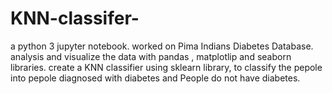 # KNN-classifer-
a python 3 jupyter notebook.
worked on Pima Indians Diabetes Database. 
analysis and visualize the data with pandas , matplotlip and seaborn libraries.
create a KNN classifier using sklearn library, to classify the pepole into pepole diagnosed with diabetes and People do not have diabetes.
